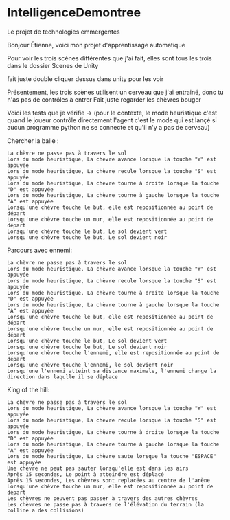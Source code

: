 # IntelligenceDemontree
Le projet de technologies emmergentes

Bonjour Étienne, voici mon projet d'apprentissage automatique

Pour voir les trois scènes différentes que j'ai fait, elles sont tous les trois dans le dossier Scenes de Unity

fait juste double cliquer dessus dans unity pour les voir

Présentement, les trois scènes utilisent un cerveau que j'ai entrainé, donc tu n'as pas de contrôles à entrer
Fait juste regarder les chèvres bouger



Voici les tests que je vérifie ->
(pour le contexte, le mode heuristique c'est quand le joueur contrôle directement l'agent
c'est le mode qui est lançé si aucun programme python ne se connecte et qu'il n'y a pas de cerveau)


Chercher la balle :

	La chèvre ne passe pas à travers le sol
	Lors du mode heuristique, La chèvre avance lorsque la touche "W" est appuyée
	Lors du mode heuristique, La chèvre recule lorsque la touche "S" est appuyée
	Lors du mode heuristique, La chèvre tourne à droite lorsque la touche "D" est appuyée
	Lors du mode heuristique, La chèvre tourne à gauche lorsque la touche "A" est appuyée
	Lorsqu'une chèvre touche le but, elle est repositionnée au point de départ
	Lorsqu'une chèvre touche un mur, elle est repositionnée au point de départ
	Lorsqu'une chèvre touche le but, Le sol devient vert
	Lorsqu'une chèvre touche le but, Le sol devient noir
	

Parcours avec ennemi:

	La chèvre ne passe pas à travers le sol
	Lors du mode heuristique, La chèvre avance lorsque la touche "W" est appuyée
	Lors du mode heuristique, La chèvre recule lorsque la touche "S" est appuyée
	Lors du mode heuristique, La chèvre tourne à droite lorsque la touche "D" est appuyée
	Lors du mode heuristique, La chèvre tourne à gauche lorsque la touche "A" est appuyée
	Lorsqu'une chèvre touche le but, elle est repositionnée au point de départ
	Lorsqu'une chèvre touche un mur, elle est repositionnée au point de départ
	Lorsqu'une chèvre touche le but, Le sol devient vert
	Lorsqu'une chèvre touche le but, Le sol devient noir
	Lorsqu'une chèvre touche l'ennemi, elle est repositionnée au point de départ
	Lorsqu'une chèvre touche l'ennemi, le sol devient noir
	Lorsqu'une l'ennemi atteint sa distance maximale, l'ennemi change la direction dans laqulle il se déplace
	
	
King of the hill:

	La chèvre ne passe pas à travers le sol
	Lors du mode heuristique, La chèvre avance lorsque la touche "W" est appuyée
	Lors du mode heuristique, La chèvre recule lorsque la touche "S" est appuyée
	Lors du mode heuristique, La chèvre tourne à droite lorsque la touche "D" est appuyée
	Lors du mode heuristique, La chèvre tourne à gauche lorsque la touche "A" est appuyée
	Lors du mode heuristique, La chèvre saute lorsque la touche "ESPACE" est appuyée
	Une chèvre ne peut pas sauter lorsqu'elle est dans les airs
	Après 15 secondes, Le point à atteindre est déplacé
	Après 15 secondes, Les chèvres sont replacées au centre de l'arène
	Lorsqu'une chèvre touche un mur, elle est repositionnée au point de départ
	Les chèvres ne peuvent pas passer à travers des autres chèvres
	Les chèvres ne passe pas à travers de l'élévation du terrain (la colline a des collisions)


	


